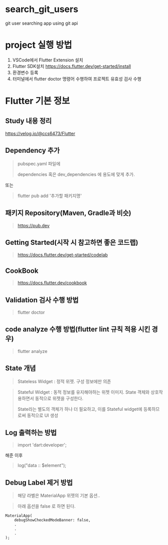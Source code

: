 # search_git_users
git user searching app using git api

# project 실행 방법
1. VSCode에서 Flutter Extension 설치
2. Flutter SDK설치
https://docs.flutter.dev/get-started/install
3. 환경변수 등록
4. 터미널에서 flutter doctor 명령어 수행하여 프로젝트 유효성 검사 수행

# Flutter 기본 정보

## Study 내용 정리
https://velog.io/@ccs6473/Flutter


## Dependency 추가
> pubspec.yaml 파일에 
> 
> dependencies 혹은  dev_dependencies
> 에
> 용도에 맞게 추가.

또는

> flutter pub add '추가할 패키지명'
  

## 패키지 Repository(Maven, Gradle과 비슷)
> https://pub.dev


## Getting Started(시작 시 참고하면 좋은 코드랩)
> https://docs.flutter.dev/get-started/codelab

## CookBook
> https://docs.flutter.dev/cookbook

## Validation 검사 수행 방법
> flutter doctor

## code analyze 수행 방법(flutter lint 규칙 적용 시킨 경우)
> flutter analyze

## State 개념
> Stateless Widget  : 정적 위젯. 구성 정보에만 의존

> Stateful Widget  : 동적 정보를 유지해야하는 위젯 이미지. State 객체와 상호작용하면서 동적으로 위젯을 구성한다.
> 
> State라는 별도의 객체가 하나 더 필요하고, 이를 Stateful widget에 등록하므로써 동적으로 UI 생성

## Log 출력하는 방법
> import 'dart:developer';

해준 이후 
> log("data :: $element");


## Debug Label 제거 방법
> 해당 라벨은 MaterialApp 위젯의 기본 옵션..

> 아래 옵션을 false 로 하면 된다.

~~~
MaterialApp(
    debugShowCheckedModeBanner: false,
    .
    .
    .
);
~~~
